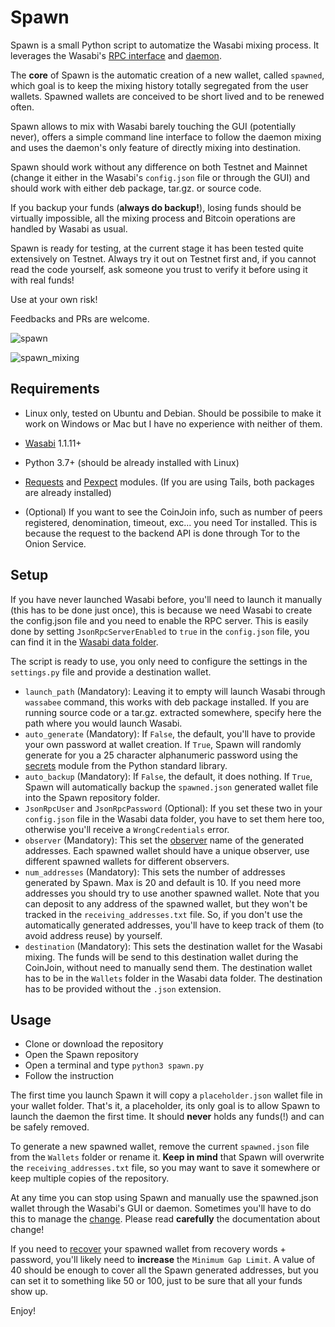 # Spawn

Spawn is a small Python script to automatize the Wasabi mixing process.
It leverages the Wasabi's [RPC interface](https://docs.wasabiwallet.io/using-wasabi/RPC.html#wasabi-remote-procedure-call-interface) and [daemon](https://docs.wasabiwallet.io/using-wasabi/Daemon.html#headless-wasabi-daemon).

The **core** of Spawn is the automatic creation of a new wallet, called `spawned`, which goal
is to keep the mixing history totally segregated from the user wallets.
Spawned wallets are conceived to be short lived and to be renewed often.

Spawn allows to mix with Wasabi barely touching the GUI (potentially never),
offers a simple command line interface to follow the daemon mixing and
uses the daemon's only feature of directly mixing into destination.

Spawn should work without any difference on both Testnet and Mainnet (change it
either in the Wasabi's `config.json` file or through the GUI)
and should work with either deb package, tar.gz. or source code.

If you backup your funds (**always do backup!**), losing funds should be virtually impossible,
all the mixing process and Bitcoin operations are handled by Wasabi as usual.

Spawn is ready for testing, at the current stage it has been tested quite
extensively on Testnet.
Always try it out on Testnet first and, if you cannot read the code yourself,
ask someone you trust to verify it before using it with real funds!

Use at your own risk!

Feedbacks and PRs are welcome.

![spawn](spawn.png)

![spawn_mixing](spawn_mixing.png)

## Requirements

* Linux only, tested on Ubuntu and Debian.
Should be possibile to make it work on Windows or Mac but I have no
experience with neither of them.

* [Wasabi](https://wasabiwallet.io/) 1.1.11+

* Python 3.7+ (should be already installed with Linux)

* [Requests](https://requests.readthedocs.io/en/master/) and [Pexpect](https://pexpect.readthedocs.io/en/stable/) modules. (If you are using Tails, both packages
are already installed)

* (Optional) If you want to see the CoinJoin info, such as number of peers registered,
denomination, timeout, exc... you need Tor installed. This is because the
request to the backend API is done through Tor to the Onion Service.

## Setup

If you have never launched Wasabi before, you'll need to launch it manually (this has to be done just once),
this is because we need Wasabi to create the config.json file and you need to
enable the RPC server. This is easily done by setting `JsonRpcServerEnabled` to `true`
in the `config.json` file, you can find it in the [Wasabi data folder](https://docs.wasabiwallet.io/FAQ/FAQ-UseWasabi.html#where-can-i-find-the-wasabi-data-folder).

The script is ready to use, you only need to configure the settings in
the `settings.py` file and provide a destination wallet.

* `launch_path` (Mandatory): Leaving it to empty will launch Wasabi through `wassabee` command,
this works with deb package installed. If you are running source code or a
tar.gz. extracted somewhere, specify here the path where you would launch Wasabi.
* `auto_generate` (Mandatory): If `False`, the default, you'll have to provide your own
password at wallet creation. If `True`, Spawn will randomly generate for you a
25 character alphanumeric password using the [secrets](https://docs.python.org/3/library/secrets.html) module from the Python standard library.
* `auto_backup` (Mandatory): If `False`, the default, it does nothing. If `True`, Spawn
will automatically backup the `spawned.json` generated wallet file into the
Spawn repository folder.
* `JsonRpcUser` and `JsonRpcPassword` (Optional): If you set these two in your `config.json`
file in the Wasabi data folder, you have to set them here too, otherwise you'll
receive a `WrongCredentials` error.
* `observer` (Mandatory): This set the [observer](https://docs.wasabiwallet.io/using-wasabi/Receive.html#observers) name of the generated addresses.
Each spawned wallet should have a unique observer, use different spawned wallets
for different observers.
* `num_addresses` (Mandatory): This sets the number of addresses generated by Spawn.
Max is 20 and default is 10. If you need more addresses you should try to use another spawned wallet.
Note that you can deposit to any address of the spawned wallet, but they won't be tracked in the `receiving_addresses.txt` file.
So, if you don't use the automatically generated addresses, you'll have to keep track of them (to avoid address reuse) by yourself.
* `destination` (Mandatory): This sets the destination wallet for the Wasabi mixing.
The funds will be send to this destination wallet during the CoinJoin, without need
to manually send them. The destination wallet has to be in the `Wallets` folder in the
Wasabi data folder. The destination has to be provided without the `.json` extension.

## Usage

* Clone or download the repository
* Open the Spawn repository
* Open a terminal and type `python3 spawn.py`
* Follow the instruction

The first time you launch Spawn it will copy a `placeholder.json` wallet file
in your wallet folder. That's it, a placeholder, its only goal is to allow
Spawn to launch the daemon the first time. It should **never** holds any funds(!) and
can be safely removed.

To generate a new spawned wallet, remove the current `spawned.json` file
from the `Wallets` folder or rename it. **Keep in mind** that Spawn will overwrite
the `receiving_addresses.txt` file, so you may want to save it somewhere or
keep multiple copies of the repository.

At any time you can stop using Spawn and manually use the spawned.json wallet
through the Wasabi's GUI or daemon.
Sometimes you'll have to do this to manage the [change](https://docs.wasabiwallet.io/using-wasabi/ChangeCoins.html#change-coins).
Please read **carefully** the documentation about change!

If you need to [recover](https://docs.wasabiwallet.io/using-wasabi/WalletRecovery.html#recover-a-wallet)
your spawned wallet from recovery words + password,
you'll likely need to **increase** the `Minimum Gap Limit`.
A value of 40 should be enough to cover all the Spawn generated addresses,
but you can set it to something like 50 or 100, just to be sure that all your funds show up.

Enjoy!
